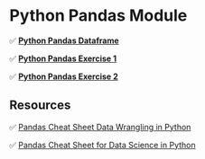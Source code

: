 # Python Pandas Module

✅ **[Python Pandas Dataframe](/content/tools/pandas/001_Python_Pandas_DataFrame.ipynb)**

✅ **[Python Pandas Exercise 1](/content/tools/pandas/002_Python_Pandas_Exercise_1.ipynb)**

✅ **[Python Pandas Exercise 2](/content/tools/pandas/003_Python_Pandas_Exercise_2.ipynb)**

## Resources

✅ <a href="\content\tools\pandas\Pandas_Cheat_Sheet_Data_Wrangling_in_Python.pdf" download>Pandas Cheat Sheet Data Wrangling in Python</a>

✅ <a href="\content\tools\pandas\Pandas_Cheat_Sheet_for_Data_Science_in_Python" download>Pandas Cheat Sheet for Data Science in Python</a>
